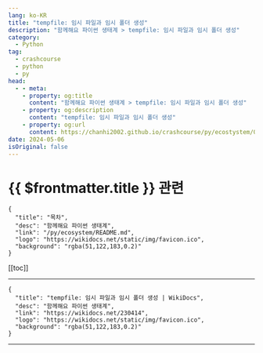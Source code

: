 ```yaml
---
lang: ko-KR
title: "tempfile: 임시 파일과 임시 폴더 생성"
description: "함께해요 파이썬 생태계 > tempfile: 임시 파일과 임시 폴더 생성"
category:
  - Python
tag: 
  - crashcourse
  - python
  - py
head:
  - - meta:
    - property: og:title
      content: "함께해요 파이썬 생태계 > tempfile: 임시 파일과 임시 폴더 생성"
    - property: og:description
      content: "tempfile: 임시 파일과 임시 폴더 생성"
    - property: og:url
      content: https://chanhi2002.github.io/crashcourse/py/ecostystem/02/tempfile.html
date: 2024-05-06
isOriginal: false
---
```


# {{ $frontmatter.title }} 관련

```component VPCard
{
  "title": "목차",
  "desc": "함께해요 파이썬 생태계",
  "link": "/py/ecosystem/README.md",
  "logo": "https://wikidocs.net/static/img/favicon.ico",
  "background": "rgba(51,122,183,0.2)"
}
```

[[toc]]

---

```component VPCard
{
  "title": "tempfile: 임시 파일과 임시 폴더 생성 | WikiDocs",
  "desc": "함께해요 파이썬 생태계",
  "link": "https://wikidocs.net/230414",
  "logo": "https://wikidocs.net/static/img/favicon.ico",
  "background": "rgba(51,122,183,0.2)"
}
```

<!-- TODO: 작성 -->

---
